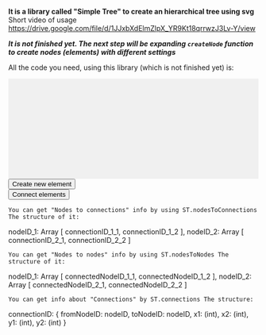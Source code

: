 **It is a library called "Simple Tree" to create an hierarchical tree using svg**  
Short video of usage https://drive.google.com/file/d/1JJxbXdElmZlpX_YR9Kt18qrrwzJ3Lv-Y/view

***It is not finished yet. The next step will be expanding `createNode` function to create nodes (elements) with different settings***  
  
    
      
All the code you need, using this library (which is not finished yet) is:

<svg style="background: rgb(240,240,240)" height="600" width="1500"></svg>		
<button class="create-new-element" style="display: block;">Create new element</button>
<button class="connect-elements" style="display: block;">Connect elements</button>

<script>
  var ST = new simpleTree();
  document.querySelector('button.create-new-element').addEventListener('click', ST.createNode);
  document.querySelector('button.connect-elements').addEventListener('click', ST.createConnection);
  dragOptions = {
    horizontal : true, // if the param will be false, nodes will not be drugged on X coordinate
    vertical : true // if the param will be false, nodes will not be drugged only on Y coordinate
  }
  ST.drag(dragOptions);
</script>

    You can get "Nodes to connections" info by using ST.nodesToConnections The structure of it:

nodeID_1: Array [ connectionID_1_1, connectionID_1_2 ],
nodeID_2: Array [ connectionID_2_1, connectionID_2_2 ]

    You can get "Nodes to nodes" info by using ST.nodesToNodes The structure of it:

nodeID_1: Array [ connectedNodeID_1_1, connectedNodeID_1_2 ],
nodeID_2: Array [ connectedNodeID_2_1, connectedNodeID_2_2 ]

    You can get info about "Connections" by ST.connections The structure:

connectionID:
  {
    fromNodeID: nodeID,
    toNodeID: nodeID,
    x1: (int),
    x2: (int),
    y1: (int),
    y2: (int)
 }
